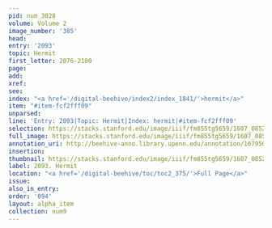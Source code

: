 ```yaml
---
pid: num_3028
volume: Volume 2
image_number: '385'
head:
entry: '2093'
topic: Hermit
first_letter: 2076-2100
page:
add:
xref:
see:
index: "<a href='/digital-beehive/index2/index_1841/'>hermit</a>"
item: "#item-fcf2fff09"
unparsed:
line: 'Entry: 2093|Topic: Hermit|Index: hermit|#item-fcf2fff09'
selection: https://stacks.stanford.edu/image/iiif/fm855tg5659/1607_0852/395,891,2762,221/full/0/default.jpg
full_image: https://stacks.stanford.edu/image/iiif/fm855tg5659/1607_0852/full/full/0/default.jpg
annotation_uri: http://beehive-anno.library.upenn.edu/annotation/1679500582673
insertion:
thumbnail: https://stacks.stanford.edu/image/iiif/fm855tg5659/1607_0852/395,891,600,180/250,/0/default.jpg
label: 2093. Hermit
location: "<a href='/digital-beehive/toc/toc2_375/'>Full Page</a>"
issue:
also_in_entry:
order: '094'
layout: alpha_item
collection: num9
---
```

